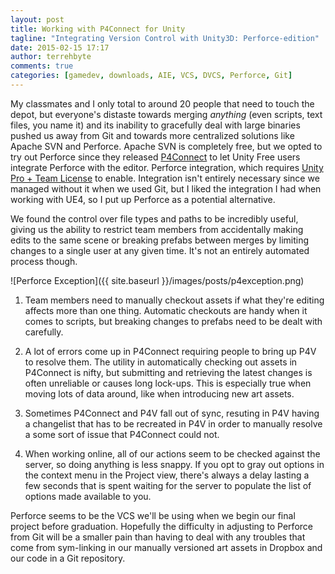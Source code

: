 ```yaml
---
layout: post
title: Working with P4Connect for Unity
tagline: "Integrating Version Control with Unity3D: Perforce-edition"
date: 2015-02-15 17:17
author: terrehbyte
comments: true
categories: [gamedev, downloads, AIE, VCS, DVCS, Perforce, Git]
---
```


My classmates and I only total to around 20 people that need to touch the depot, but everyone's distaste towards merging *anything* (even scripts, text files, you name it) and its inability to gracefully deal with large binaries pushed us away from Git and towards more centralized solutions like Apache SVN and Perforce. Apache SVN is completely free, but we opted to try out Perforce since they released [P4Connect](http://www.perforce.com/perforce/doc.current/manuals/p4connectguide/index.html) to let Unity Free users integrate Perforce with the editor. Perforce integration, which requires [Unity Pro + Team License](http://docs.unity3d.com/Manual/Versioncontrolintegration.html) to enable. Integration isn't entirely necessary since we managed without it when we used Git, but I liked the integration I had when working with UE4, so I put up Perforce as a potential alternative.

We found the control over file types and paths to be incredibly useful, giving us the ability to restrict team members from accidentally making edits to the same scene or breaking prefabs between merges by limiting changes to a single user at any given time. It's not an entirely automated process though.  

![Perforce Exception]({{ site.baseurl }}/images/posts/p4exception.png)

1. Team members need to manually checkout assets if what they're editing affects more than one thing. Automatic checkouts are handy when it comes to scripts, but breaking changes to prefabs need to be dealt with carefully.

2. A lot of errors come up in P4Connect requiring people to bring up P4V to resolve them. The utility in automatically checking out assets in P4Connect is nifty, but submitting and retrieving the latest changes is often unreliable or causes long lock-ups. This is especially true when moving lots of data around, like when introducing new art assets.

3. Sometimes P4Connect and P4V fall out of sync, resuting in P4V having a changelist that has to be recreated in P4V in order to manually resolve a some sort of issue that P4Connect could not.

4. When working online, all of our actions seem to be checked against the server, so doing anything is less snappy. If you opt to gray out options in the context menu in the Project view, there's always a delay lasting a few seconds that is spent waiting for the server to populate the list of options made available to you.

Perforce seems to be the VCS we'll be using when we begin our final project before graduation. Hopefully the difficulty in adjusting to Perforce from Git will be a smaller pain than having to deal with any troubles that come from sym-linking in our manually versioned art assets in Dropbox and our code in a Git repository.  